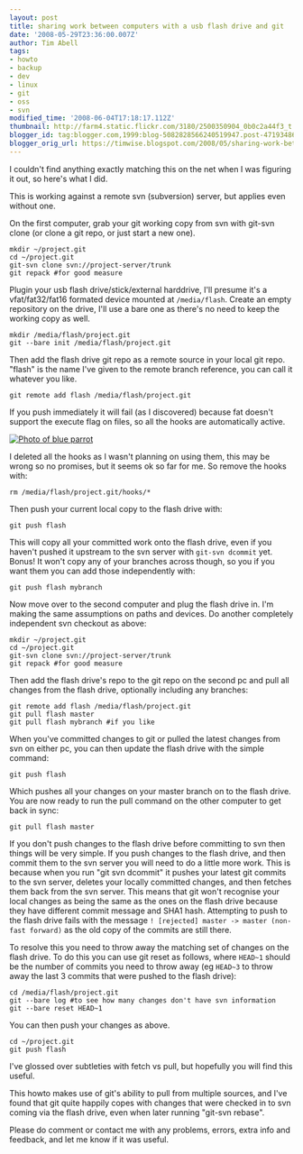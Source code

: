 ```yaml
---
layout: post
title: sharing work between computers with a usb flash drive and git
date: '2008-05-29T23:36:00.007Z'
author: Tim Abell
tags:
- howto
- backup
- dev
- linux
- git
- oss
- svn
modified_time: '2008-06-04T17:18:17.112Z'
thumbnail: http://farm4.static.flickr.com/3180/2500350904_0b0c2a44f3_t.jpg
blogger_id: tag:blogger.com,1999:blog-5082828566240519947.post-4719348621403422584
blogger_orig_url: https://timwise.blogspot.com/2008/05/sharing-work-between-computers-with-usb.html
---
```


I couldn't find anything exactly matching this on the net when I was figuring
it out, so here's what I did.

This is working against a remote svn (subversion) server, but applies even
without one.

On the first computer, grab your git working copy from svn with git-svn clone
(or clone a git repo, or just start a new one).

    mkdir ~/project.git
    cd ~/project.git
    git-svn clone svn://project-server/trunk
    git repack #for good measure

Plugin your usb flash drive/stick/external harddrive, I'll presume it's a
vfat/fat32/fat16 formated device mounted at `/media/flash`.  Create an empty
repository on the drive, I'll use a bare one as there's no need to keep the
working copy as well.

    mkdir /media/flash/project.git
    git --bare init /media/flash/project.git

Then add the flash drive git repo as a remote source in your local git repo.
"flash" is the name I've given to the remote branch reference, you can call it
whatever you like.

    git remote add flash /media/flash/project.git

If you push immediately it will fail (as I discovered) because fat doesn't
support the execute flag on files, so all the hooks are automatically active.

<div class="flickr-pic">
<a href="https://www.flickr.com/photos/tim_abell/2500350904/"><img
src="https://live.staticflickr.com/3180/2500350904_0b0c2a44f3.jpg" alt="Photo of blue parrot"></a>
</div>

I deleted all the hooks as I wasn't planning on using them, this may be wrong
so no promises, but it seems ok so far for me. So remove the hooks with:

    rm /media/flash/project.git/hooks/*

Then push your current local copy to the flash drive with:

    git push flash

This will copy all your committed work onto the flash drive, even if you
haven't pushed it upstream to the svn server with `git-svn dcommit` yet. Bonus!
It won't copy any of your branches across though, so you if you want them you
can add those independently with:

    git push flash mybranch

Now move over to the second computer and plug the flash drive in. I'm making
the same assumptions on paths and devices. Do another completely independent
svn checkout as above:

    mkdir ~/project.git
    cd ~/project.git
    git-svn clone svn://project-server/trunk
    git repack #for good measure

Then add the flash drive's repo to the git repo on the second pc and pull all
changes from the flash drive, optionally including any branches:

    git remote add flash /media/flash/project.git
    git pull flash master
    git pull flash mybranch #if you like

When you've committed changes to git or pulled the latest changes from svn on
either pc, you can then update the flash drive with the simple command:

    git push flash

Which pushes all your changes on your master branch on to the flash drive. You
are now ready to run the pull command on the other computer to get back in
sync:

    git pull flash master

If you don't push changes to the flash drive before committing to svn then
things will be very simple. If you push changes to the flash drive, and then
commit them to the svn server you will need to do a little more work. This is
because when you run "git svn dcommit" it pushes your latest git commits to the
svn server, deletes your locally committed changes, and then fetches them back
from the svn server. This means that git won't recognise your local changes as
being the same as the ones on the flash drive because they have different
commit message and SHA1 hash. Attempting to push to the flash drive fails with
the message `! [rejected] master -> master (non-fast forward)` as the old copy
of the commits are still there.

To resolve this you need to throw away the matching set of changes on the flash
drive. To do this you can use git reset as follows, where `HEAD~1` should be
the number of commits you need to throw away (eg `HEAD~3` to throw away the
last 3 commits that were pushed to the flash drive):

    cd /media/flash/project.git
    git --bare log #to see how many changes don't have svn information
    git --bare reset HEAD~1

You can then push your changes as above.

    cd ~/project.git
    git push flash

I've glossed over subtleties with fetch vs pull, but hopefully you will find
this useful.

This howto makes use of git's ability to pull from multiple sources, and I've
found that git quite happily copes with changes that were checked in to svn
coming via the flash drive, even when later running "git-svn rebase".

Please do comment or contact me with any problems, errors, extra info and
feedback, and let me know if it was useful.
